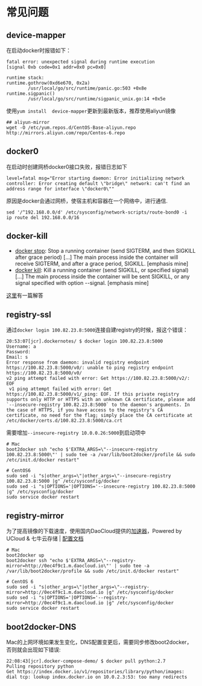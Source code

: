 # 常见问题

<!-- toc -->

## device-mapper

在启动docker时报错如下：

```
fatal error: unexpected signal during runtime execution
[signal 0xb code=0x1 addr=0x0 pc=0x0]

runtime stack:
runtime.gothrow(0xd6e670, 0x2a)
        /usr/local/go/src/runtime/panic.go:503 +0x8e
runtime.sigpanic()
        /usr/local/go/src/runtime/sigpanic_unix.go:14 +0x5e
```

使用`yum install  device-mapper`更新到最新版本，推荐使用aliyun镜像

```
## aliyun-mirror
wget -O /etc/yum.repos.d/CentOS-Base-aliyun.repo http://mirrors.aliyun.com/repo/Centos-6.repo
```


## docker0

在启动时创建网桥docker0接口失败，报错日志如下
```
level=fatal msg="Error starting daemon: Error initializing network controller: Error creating default \"bridge\" network: can't find an address range for interface \"docker0\""
```

原因是docker会通过网桥，使宿主机和容器在一个网络中，进行通信.
```
sed '/^192.168.0.0/d' /etc/sysconfig/network-scripts/route-bond0 -i
ip route del 192.168.0.0/16 
```

## docker-kill

   * [docker stop][1]: Stop a running container (send SIGTERM, and then SIGKILL after grace period) [...] The main process inside the container will receive SIGTERM, and after a grace period, SIGKILL. [emphasis mine]
   * [docker kill][2]: Kill a running container (send SIGKILL, or specified signal) [...] The main process inside the container will be sent SIGKILL, or any signal specified with option --signal. [emphasis mine]

[这里][3]有一篇解答

## registry-ssl

通过`docker login 100.82.23.8:5000`连接自建registry的时候，报这个错误：
```
20:53:07[jcr].dockernotes/ $ docker login 100.82.23.8:5000
Username: a
Password:
Email: s
Error response from daemon: invalid registry endpoint https://100.82.23.8:5000/v0/: unable to ping registry endpoint https://100.82.23.8:5000/v0/
v2 ping attempt failed with error: Get https://100.82.23.8:5000/v2/: EOF
 v1 ping attempt failed with error: Get https://100.82.23.8:5000/v1/_ping: EOF. If this private registry supports only HTTP or HTTPS with an unknown CA certificate, please add `--insecure-registry 100.82.23.8:5000` to the daemon's arguments. In the case of HTTPS, if you have access to the registry's CA certificate, no need for the flag; simply place the CA certificate at /etc/docker/certs.d/100.82.23.8:5000/ca.crt
```

需要增加`--insecure-registry 10.0.0.26:5000`到启动项中
```
# Mac
boot2docker ssh "echo $'EXTRA_ARGS=\"--insecure-registry 100.82.23.8:5000\"' | sudo tee -a /var/lib/boot2docker/profile && sudo /etc/init.d/docker restart"

# CentOS6
sudo sed -i "s|other_args=\"|other_args=\"--insecure-registry 100.82.23.8:5000 |g" /etc/sysconfig/docker
sudo sed -i "s|OPTIONS='|OPTIONS='--insecure-registry 100.82.23.8:5000 |g" /etc/sysconfig/docker
sudo service docker restart

```



## registry-mirror
为了提高镜像的下载速度，使用国内DaoCloud提供的[加速器][4]，Powered by UCloud & 七牛云存储 | [配置文档][4]
```
# Mac
boot2docker up
boot2docker ssh "echo $'EXTRA_ARGS=\"--registry-mirror=http://0ec4f9c1.m.daocloud.io\"' | sudo tee -a /var/lib/boot2docker/profile && sudo /etc/init.d/docker restart"

# CentOS 6
sudo sed -i "s|other_args=\"|other_args=\"--registry-mirror=http://0ec4f9c1.m.daocloud.io |g" /etc/sysconfig/docker
sudo sed -i "s|OPTIONS='|OPTIONS='--registry-mirror=http://0ec4f9c1.m.daocloud.io |g" /etc/sysconfig/docker
sudo service docker restart
```

## boot2docker-DNS
Mac的上网环境如果发生变化，DNS配置变更后，需要同步修改boot2docker，否则就会出现如下错误:
```
22:08:43[jcr].docker-compose-demo/ $ docker pull python:2.7
Pulling repository python
Get https://index.docker.io/v1/repositories/library/python/images: dial tcp: lookup index.docker.io on 10.0.2.3:53: too many redirects
```



[1]: http://docs.docker.io/reference/commandline/cli/#stop
[2]: http://docs.docker.io/reference/commandline/cli/#kill
[3]: http://superuser.com/questions/756999/whats-the-difference-between-docker-stop-and-docker-kill
[4]: https://dashboard.daocloud.io/mirror
[5]: http://help.daocloud.io/intro/accelerator.html

